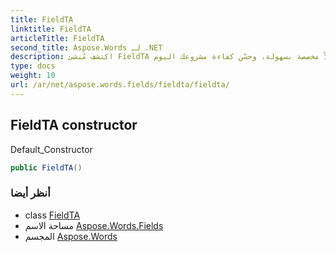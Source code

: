 ```yaml
---
title: FieldTA
linktitle: FieldTA
articleTitle: FieldTA
second_title: Aspose.Words لـ .NET
description: اكتشف مُنشئ FieldTA القوي للتكامل السلس. أنشئ حلولاً مخصصة بسهولة، وحسّن كفاءة مشروعك اليوم!
type: docs
weight: 10
url: /ar/net/aspose.words.fields/fieldta/fieldta/
---
```

## FieldTA constructor

Default_Constructor

```csharp
public FieldTA()
```

### أنظر أيضا

* class [FieldTA](../)
* مساحة الاسم [Aspose.Words.Fields](../../../aspose.words.fields/)
* المجسم [Aspose.Words](../../../)
